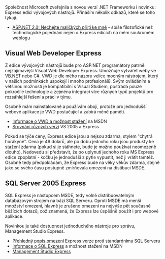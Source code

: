 <!-- dcterms:identifier = aspnetcz#60 -->
<!-- dcterms:title = Express vývojové nástroje - .NET 2.0 zdarma -->
<!-- dcterms:abstract = Microsoft učinil užitečný krok a dal k dispozici Express edici vývojových nástrojů zdarma. -->
<!-- np9:categoryId = 1 -->
<!-- x4w:category = IT -->
<!-- np9:authorId = 1 -->
<!-- np9:authorEmail = michal.valasek@altairis.cz -->
<!-- dcterms:creator = Michal Altair Valášek -->
<!-- dcterms:created = 2005-11-14T19:20:50.543+01:00 -->
<!-- dcterms:dateAccepted = 2005-11-14T19:20:50.543+01:00 -->

Společnost Microsoft zveřejnila s novou verzí .NET Frameworku i novinku: Express edici vývojových nástrojů. Přináším několik odkazů, které se toho týkají.

*   [ASP.NET 2.0: Nechejte maličkých přijti ke mně](http://weblog.rider.cz/entry/article-20051109.aspx#212213) - spíše filozofické než technologické pojednání nejen o Express edicích na mém soukromém weblogu

## Visual Web Developer Express

Z edice vývojových nástrojů bude pro ASP.NET programátory patrně nejzajímavější Visual Web Developer Express. Umožňuje vytvářet weby ve VB.NET nebo C#. VWD je dle mého názoru velice mocným nástrojem, který v našich podmínkách uspokojí i mnoho profesionálů. Svým ovládáním a většinou možností je kompatibilní s Visual Studiem, postrádá pouze pokročilé technologie a zejména integraci více různých typů projektů pro rozsáhlejší řešení a práci v týmu. 

Osobně mám nainstalované a používám obojí, protože pro jednodušší webové aplikace je VWD postačující a zabírá méně paměti. 

*   [Informace o VWD a možnost stažení](http://msdn.microsoft.com/vstudio/express/vwd/) na MSDN
*   [Srovnání různých verzí](http://msdn.microsoft.com/vstudio/products/compare/default.aspx) VS 2005 a Express

Pokud se týče ceny, Express edice jsou a nejsou zdarma, stylem "chytrá horákyně". Cena je 49 dolarů, ale po dobu jednoho roku jsou produkty ke stažení zdarma (pokud si je stáhnete, bude je možno používat neomezeně dlouho). Nedovedu si představit, že po uplynutí jednoho roku MS Express edice zpoplatní - kočku je jednodušší z pytle vypustit, než ji vrátit tamtéž. Osobně tedy předpokládám, že Express bude na věky věkův zdarma, stejně jako se svého času postupně zmírňovala omezení na distibuci MSDE.

## SQL Server 2005 Express

SQL Express je nástupcem MSDE, tedy volně distribuovatelným databázovým strojem na bázi SQL Serveru. Oproti MSDE má menší množství omezení, hlavně je zrušeno omezení na nejvýše pět současně běžících dotazů, což znamená, že Express lze úspěšně použít i pro webové aplikace.

Novinkou je také dostupnost jednoduchého nástroje pro správu, Management Studio Express.

*   [Přehledný popis omezení](http://www.teratrax.com/articles/sql_server_2005_express.html) Express verze proti standardnímu SQL Serveru
*   [Informace o SQL Express](http://msdn.microsoft.com/vstudio/express/sql/) a možnost stažení na MSDN
*   [Management Studio Express](http://go.microsoft.com/fwlink/?LinkId=65110)